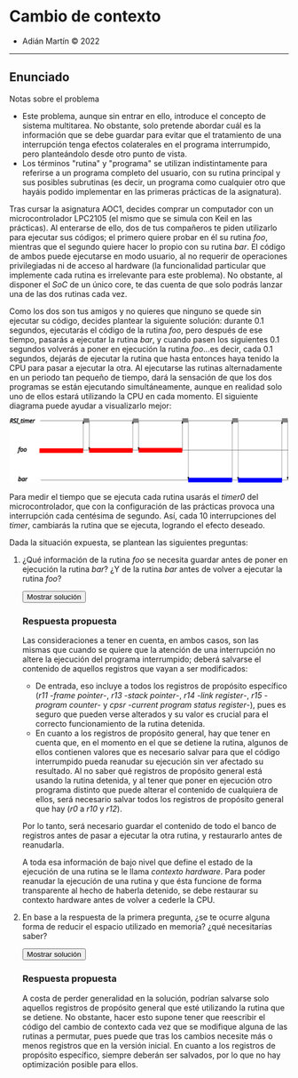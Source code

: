 # Cambio de contexto
- Adián Martín &copy; 2022

________________________________________________________
## Enunciado

<div class="card bg-info">
<div class="card-header"> Notas sobre el problema </div>
<div class="card-body">

- Este problema, aunque sin entrar en ello, introduce el concepto de sistema multitarea. No obstante, solo pretende abordar cuál es la información que se debe guardar para evitar que el tratamiento de una interrupción tenga efectos colaterales en el programa interrumpido, pero planteándolo desde otro punto de vista.
- Los términos "rutina" y "programa" se utilizan indistintamente para referirse a un programa completo del usuario, con su rutina principal y sus posibles subrutinas (es decir, un programa como cualquier otro que hayáis podido implementar en las primeras prácticas de la asignatura).
</div>
</div>

Tras cursar la asignatura AOC1, decides comprar un computador con un microcontrolador LPC2105 (el mismo que se simula con Keil en las prácticas). Al enterarse de ello, dos de tus compañeros te piden utilizarlo para ejecutar sus códigos; el primero quiere probar en él su rutina *foo*, mientras que el segundo quiere hacer lo propio con su rutina *bar*. El código de ambos puede ejecutarse en modo usuario, al no requerir de operaciones privilegiadas ni de acceso al hardware (la funcionalidad particular que implemente cada rutina es irrelevante para este problema). No obstante, al disponer el *SoC* de un único core, te das cuenta de que solo podrás lanzar una de las dos rutinas cada vez.

Como los dos son tus amigos y no quieres que ninguno se quede sin ejecutar su código, decides plantear la siguiente solución: durante 0.1 segundos, ejecutarás el código de la rutina *foo*, pero después de ese tiempo, pasarás a ejecutar la rutina *bar*, y cuando pasen los siguientes 0.1 segundos volverás a poner en ejecución la rutina *foo*...es decir, cada 0.1 segundos, dejarás de ejecutar la rutina que hasta entonces haya tenido la CPU para pasar a ejecutar la otra. Al ejecutarse las rutinas alternadamente en un periodo tan pequeño de tiempo, dará la sensación de que los dos programas se están ejecutando simultáneamente, aunque en realidad solo uno de ellos estará utilizando la CPU en cada momento. El siguiente diagrama puede ayudar a visualizarlo mejor:

![Diagrama explicativo](images/explanation.svg)

Para medir el tiempo que se ejecuta cada rutina usarás el *timer0* del microcontrolador, que con la configuración de las prácticas provoca una interrupción cada centésima de segundo. Así, cada 10 interrupciones del *timer*, cambiarás la rutina que se ejecuta, logrando el efecto deseado.

Dada la situación expuesta, se plantean las siguientes preguntas:
1. ¿Qué información de la rutina *foo* se necesita guardar antes de poner en ejecución la rutina *bar*? ¿Y de la rutina *bar* antes de volver a ejecutar la rutina *foo*?
    
    <button data-bs-toggle="collapse" data-bs-target="#respuesta1">Mostrar solución</button>
    <div id="respuesta1" class="collapse">

    ### Respuesta propuesta

    Las consideraciones a tener en cuenta, en ambos casos, son las mismas que cuando se quiere que la atención de una interrupción no altere la ejecución del programa interrumpido; deberá salvarse el contenido de aquellos registros que vayan a ser modificados:
    - De entrada, eso incluye a todos los registros de propósito específico (*r11* -*frame pointer*-, *r13* -*stack pointer*-, *r14* -*link register*-, *r15* -*program counter*- y *cpsr* -*current program status register*-), pues es seguro que pueden verse alterados y su valor es crucial para el correcto funcionamiento de la rutina detenida.
    - En cuanto a los registros de propósito general, hay que tener en cuenta que, en el momento en el que se detiene la rutina, algunos de ellos contienen valores que es necesario salvar para que el código interrumpido pueda reanudar su ejecución sin ver afectado su resultado. Al no saber qué registros de propósito general está usando la rutina detenida, y al tener que poner en ejecución otro programa distinto que puede alterar el contenido de cualquiera de ellos, será necesario salvar todos los registros de propósito general que hay (*r0* a *r10* y *r12*).

    Por lo tanto, será necesario guardar el contenido de todo el banco de registros antes de pasar a ejecutar la otra rutina, y restaurarlo antes de reanudarla.

    A toda esa información de bajo nivel que define el estado de la ejecución de una rutina se le llama *contexto hardware*. Para poder reanudar la ejecución de una rutina y que ésta funcione de forma transparente al hecho de haberla detenido, se debe restaurar su contexto hardware antes de volver a cederle la CPU.

    </div>

2. En base a la respuesta de la primera pregunta, ¿se te ocurre alguna forma de reducir el espacio utilizado en memoria? ¿qué necesitarías saber?
   
   <button data-bs-toggle="collapse" data-bs-target="#respuesta2">Mostrar solución</button>
    <div id="respuesta2" class="collapse">

    ### Respuesta propuesta

    A costa de perder generalidad en la solución, podrían salvarse solo aquellos registros de propósito general que esté utilizando la rutina que se detiene. No obstante, hacer esto supone tener que reescribir el código del cambio de contexto cada vez que se modifique alguna de las rutinas a permutar, pues puede que tras los cambios necesite más o menos registros que en la versión inicial. En cuanto a los registros de propósito específico, siempre deberán ser salvados, por lo que no hay optimización posible para ellos.

    </div>
